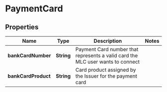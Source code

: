 

# PaymentCard

## Properties

Name | Type | Description | Notes
------------ | ------------- | ------------- | -------------
**bankCardNumber** | **String** | Payment Card number that represents a valid card the MLC user wants to connect | 
**bankCardProduct** | **String** | Card product assigned by the Issuer for the payment card | 



